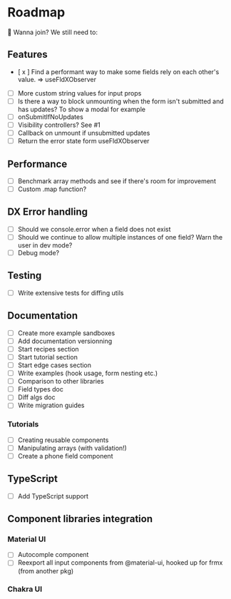 # Roadmap

👋 Wanna join? We still need to:

## Features
- [ x ] Find a performant way to make some fields rely on each other's value. => useFldXObserver
- [ ] More custom string values for input props
- [ ] Is there a way to block unmounting when the form isn't submitted and has updates? To show a modal for example
- [ ] onSubmitIfNoUpdates
- [ ] Visibility controllers? See #1
- [ ] Callback on unmount if unsubmitted updates
- [ ] Return the error state form useFldXObserver

## Performance
- [ ] Benchmark array methods and see if there's room for improvement
- [ ] Custom .map function?

## DX Error handling
- [ ] Should we console.error when a field does not exist
- [ ] Should we continue to allow multiple instances of one field? Warn the user in dev mode?
- [ ] Debug mode?

## Testing
- [ ] Write extensive tests for diffing utils

## Documentation
- [ ] Create more example sandboxes
- [ ] Add documentation versionning
- [ ] Start recipes section
- [ ] Start tutorial section
- [ ] Start edge cases section
- [ ] Write examples (hook usage, form nesting etc.)
- [ ] Comparison to other libraries
- [ ] Field types doc
- [ ] Diff algs doc
- [ ] Write migration guides

### Tutorials
- [ ] Creating reusable components
- [ ] Manipulating arrays (with validation!)
- [ ] Create a phone field component

## TypeScript
- [ ] Add TypeScript support

## Component libraries integration

### Material UI

- [ ] Autocomple component
- [ ] Reexport all input components from @material-ui, hooked up for frmx (from another pkg)

### Chakra UI
